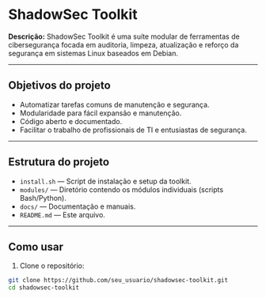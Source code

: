 # ShadowSec Toolkit

**Descrição:**
ShadowSec Toolkit é uma suíte modular de ferramentas de cibersegurança focada em auditoria, limpeza, atualização e reforço da segurança em sistemas Linux baseados em Debian.

---

## Objetivos do projeto

- Automatizar tarefas comuns de manutenção e segurança.
- Modularidade para fácil expansão e manutenção.
- Código aberto e documentado.
- Facilitar o trabalho de profissionais de TI e entusiastas de segurança.

---

## Estrutura do projeto

- `install.sh` — Script de instalação e setup da toolkit.
- `modules/` — Diretório contendo os módulos individuais (scripts Bash/Python).
- `docs/` — Documentação e manuais.
- `README.md` — Este arquivo.

---

## Como usar

1. Clone o repositório:
```bash
git clone https://github.com/seu_usuario/shadowsec-toolkit.git
cd shadowsec-toolkit

